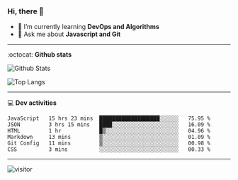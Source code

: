<h3 align="">Hi, there 👋</h3>

- 🌱 I’m currently learning **DevOps and Algorithms**
- 💬 Ask me about **Javascript and Git**

-------

:octocat: **Github stats**

![Github Stats](https://github-readme-stats.vercel.app/api?username=hoyangtsai&count_private=true&show_icons=true&theme=blueberry)

![Top Langs](https://github-readme-stats.vercel.app/api/top-langs/?username=hoyangtsai&theme=blueberry&layout=compact&langs_count=8)

-------

:computer: **Dev activities**
<!--START_SECTION:waka-->

```text
JavaScript   15 hrs 23 mins  ███████████████████░░░░░░   75.95 %
JSON         3 hrs 15 mins   ████░░░░░░░░░░░░░░░░░░░░░   16.09 %
HTML         1 hr            █▒░░░░░░░░░░░░░░░░░░░░░░░   04.96 %
Markdown     13 mins         ▒░░░░░░░░░░░░░░░░░░░░░░░░   01.09 %
Git Config   11 mins         ▒░░░░░░░░░░░░░░░░░░░░░░░░   00.98 %
CSS          3 mins          ░░░░░░░░░░░░░░░░░░░░░░░░░   00.33 %
```

<!--END_SECTION:waka-->

-------

<img src="https://visitor-badge.laobi.icu/badge?page_id=hoyangtsai/hoyangtsai" alt="visitor"/>
<!--  ![visitors](https://visitor-badge.glitch.me/badge?page_id=hoyangtsai/hoyangtsai) -->
